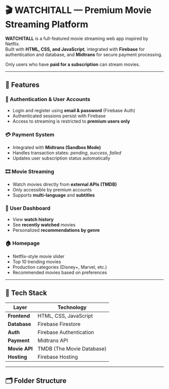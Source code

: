 # 🎬 WATCHITALL — Premium Movie Streaming Platform

**WATCHITALL** is a full-featured movie streaming web app inspired by Netflix.  
Built with **HTML, CSS, and JavaScript**, integrated with **Firebase** for authentication and database, and **Midtrans** for secure payment processing.  

Only users who have **paid for a subscription** can stream movies.

---

## 🚀 Features

### 🔐 Authentication & User Accounts
- Login and register using **email & password** (Firebase Auth)
- Authenticated sessions persist with Firebase
- Access to streaming is restricted to **premium users only**

### 💳 Payment System
- Integrated with **Midtrans (Sandbox Mode)**
- Handles transaction states: *pending*, *success*, *failed*
- Updates user subscription status automatically

### 🎞️ Movie Streaming
- Watch movies directly from **external APIs (TMDB)**
- Only accessible by premium accounts
- Supports **multi-language** and **subtitles**

### 🧭 User Dashboard
- View **watch history**
- See **recently watched** movies
- Personalized **recommendations by genre**

### 🏠 Homepage
- Netflix-style movie slider
- Top 10 trending movies
- Production categories (Disney+, Marvel, etc.)
- Recommended movies based on preferences

---

## 🧱 Tech Stack

| Layer | Technology |
|--------|-------------|
| **Frontend** | HTML, CSS, JavaScript |
| **Database** | Firebase Firestore |
| **Auth** | Firebase Authentication |
| **Payment** | Midtrans API |
| **Movie API** | TMDB (The Movie Database) |
| **Hosting** | Firebase Hosting |

---

## 🗂️ Folder Structure

